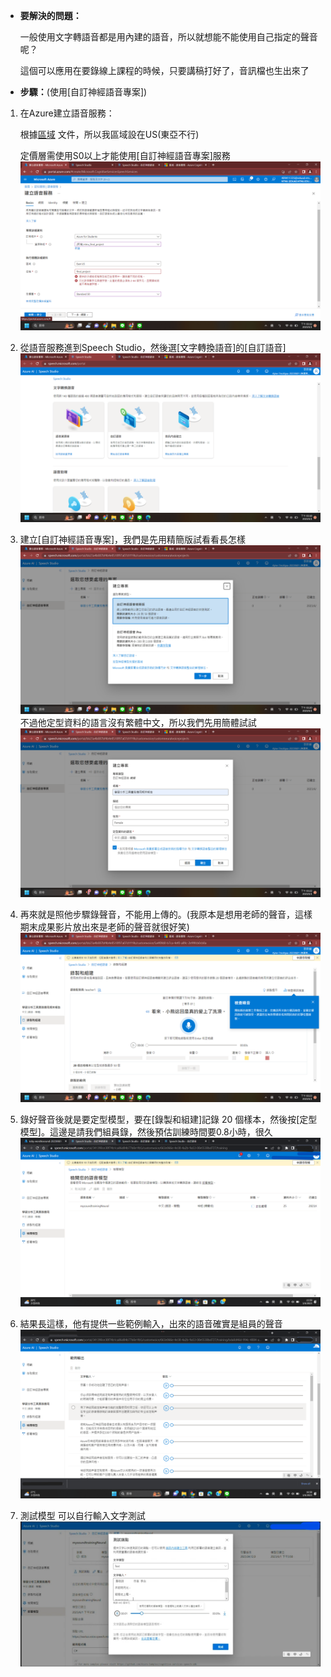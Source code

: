 + **要解決的問題：** 
     
     一般使用文字轉語音都是用內建的語音，所以就想能不能使用自己指定的聲音呢？

     這個可以應用在要錄線上課程的時候，只要講稿打好了，音訊檔也生出來了

+ **步驟：**(使用[自訂神經語音專案])
1. 在Azure建立語音服務：

   根據[區域](https://learn.microsoft.com/zh-tw/azure/cognitive-services/speech-service/regions#custom-neural-voices) 文件，所以我區域設在US(東亞不行)
   
   定價層需使用S0以上才能使用[自訂神經語音專案]服務
   ![Azure認知服務_語音服務_S0](https://github.com/40941133S-QAQ/LAT-Repo/blob/main/final%20project/fig.1_azure%E8%AA%8D%E7%9F%A5%E6%9C%8D%E5%8B%99_%E8%AA%9E%E9%9F%B3%E6%9C%8D%E5%8B%99_S0!!!.png)
2. 從語音服務進到Speech Studio，然後選[文字轉換語音]的[自訂語音]
   ![fig.2_進到speech studio_文字轉語音_自訂語音](https://github.com/40941133S-QAQ/LAT-Repo/blob/main/final%20project/fig.2_%E9%80%B2%E5%88%B0speech%20studio_%E6%96%87%E5%AD%97%E8%BD%89%E8%AA%9E%E9%9F%B3_%E8%87%AA%E8%A8%82%E8%AA%9E%E9%9F%B3.png)
3. 建立[自訂神經語音專案]，我們是先用精簡版試看看長怎樣
   ![fig.3_自訂神經語音模型](https://github.com/40941133S-QAQ/LAT-Repo/blob/main/final%20project/fig.3_%E8%87%AA%E8%A8%82%E7%A5%9E%E7%B6%93%E8%AA%9E%E9%9F%B3%E6%A8%A1%E5%9E%8B.png)
   不過他定型資料的語言沒有繁體中文，所以我們先用簡體試試
   ![fig.4_只有檢體QQ](https://github.com/40941133S-QAQ/LAT-Repo/blob/main/final%20project/fig.4_%E5%8F%AA%E6%9C%89%E6%AA%A2%E9%AB%94QQ.png)
4. 再來就是照他步驟錄聲音，不能用上傳的。(我原本是想用老師的聲音，這樣期末成果影片放出來是老師的聲音就很好笑)
   ![fig.5_按要求錄音_不能上傳音檔qq](https://github.com/40941133S-QAQ/LAT-Repo/blob/main/final%20project/fig.5_%E6%8C%89%E8%A6%81%E6%B1%82%E9%8C%84%E9%9F%B3_%E4%B8%8D%E8%83%BD%E4%B8%8A%E5%82%B3%E9%9F%B3%E6%AA%94qq.png)
5. 錄好聲音後就是要定型模型，要在[錄製和組建]記錄 20 個樣本，然後按[定型模型]。這邊是請我們組員錄，然後預估訓練時間要0.8小時，很久
   ![fig.6_訓練](https://github.com/40941133S-QAQ/LAT-Repo/blob/main/final%20project/fig.6_%E8%A8%93%E7%B7%B4.png)
6. 結果長這樣，他有提供一些範例輸入，出來的語音確實是組員的聲音
   ![fig.7_結果](https://github.com/40941133S-QAQ/LAT-Repo/blob/main/final%20project/fig.7_%E7%B5%90%E6%9E%9C.png)
7. 測試模型
   可以自行輸入文字測試
   ![fig.8_測試](https://github.com/40941133S-QAQ/LAT-Repo/blob/main/final%20project/fig.8_%E6%B8%AC%E8%A9%A6.png)
    
